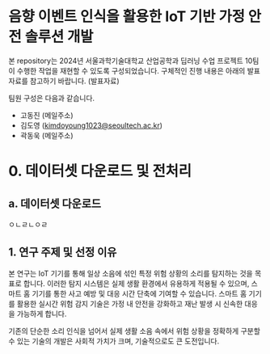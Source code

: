 # 음향 이벤트 인식을 활용한 IoT 기반 가정 안전 솔루션 개발
본 repository는 2024년 서울과학기술대학교 산업공학과 딥러닝 수업 프로젝트 10팀이 수행한 작업을 재현할 수 있도록 구성되었습니다.
구체적인 진행 내용은 아래의 발표자료를 참고하기 바랍니다.
(발표자료)

팀원 구성은 다음과 같습니다.
+ 고동진 (메일주소)
+ 김도영 (kimdoyoung1023@seoultech.ac.kr)
+ 곽동욱 (메일주소)
  
# 0. 데이터셋 다운로드 및 전처리
## a. 데이터셋 다운로드
ㅇㄴㄹㄴㅇㄹ

## 1. 연구 주제 및 선정 이유
본 연구는 IoT 기기를 통해 일상 소음에 섞인 특정 위험 상황의 소리를 탐지하는 것을 목표로 합니다. 이러한 탐지 시스템은 실제 생활 환경에서 유용하게 적용될 수 있으며, 스마트 홈 기기를 통한 사고 예방 및 대응 시간 단축에 기여할 수 있습니다. 스마트 홈 기기를 활용한 실시간 위험 감지 기술은 가정 내 안전을 강화하고 재난 발생 시 신속한 대응을 가능하게 합니다.

기존의 단순한 소리 인식을 넘어서 실제 생활 소음 속에서 위험 상황을 정확하게 구분할 수 있는 기술의 개발은 사회적 가치가 크며, 기술적으로도 큰 도전입니다.
